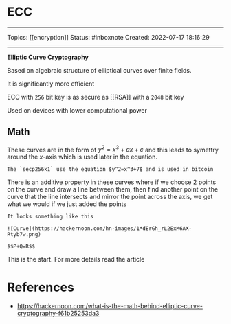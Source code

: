 # ECC
---
Topics: [[encryption]]
Status: #inboxnote
Created: 2022-07-17 18:16:29

---

**Elliptic Curve Cryptography**

Based on algebraic structure of elliptical curves over finite fields.

It is significantly more efficient

ECC with `256` bit key is as secure as [[RSA]] with a `2048` bit key

Used on devices with lower computational power

## Math

These curves are in the form of $y^2 = x^3+ax+c$ and this leads to symettry around the $x$-axis which is used later in the equation.

```ad-example
The `secp256k1` use the equation $y^2=x^3+7$ and is used in bitcoin
```

There is an additive property in these curves where if we choose 2 points on the curve and draw a line between them, then find another point on the curve that the line intersects and mirror the point across the axis, we get what we would if we just added the points

```ad-note
It looks something like this

![Curve](https://hackernoon.com/hn-images/1*dErGh_rL2ExM6AX-Rtyb7w.png)

$$P+Q=R$$
```

This is the start. For more details read the article

# References
- https://hackernoon.com/what-is-the-math-behind-elliptic-curve-cryptography-f61b25253da3